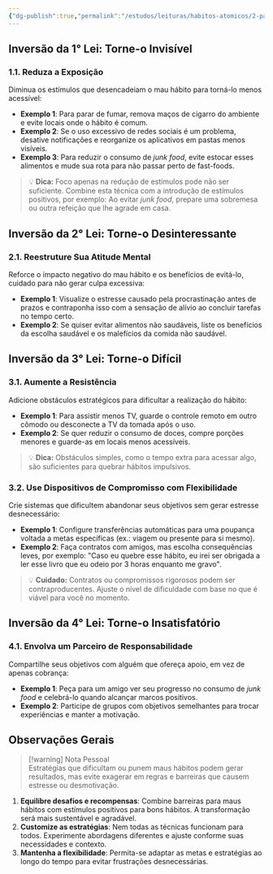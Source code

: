 ```yaml
---
{"dg-publish":true,"permalink":"/estudos/leituras/habitos-atomicos/2-parar-maus-habitos/"}
---
```


## Inversão da 1° Lei: Torne-o Invisível

### 1.1. Reduza a Exposição

Diminua os estímulos que desencadeiam o mau hábito para torná-lo menos acessível:

- **Exemplo 1**: Para parar de fumar, remova maços de cigarro do ambiente e evite locais onde o hábito é comum.
- **Exemplo 2**: Se o uso excessivo de redes sociais é um problema, desative notificações e reorganize os aplicativos em pastas menos visíveis.
- **Exemplo 3**: Para reduzir o consumo de *junk food*, evite estocar esses alimentos e mude sua rota para não passar perto de fast-foods.

> 💡 **Dica:** Foco apenas na redução de estímulos pode não ser suficiente. Combine esta técnica com a introdução de estímulos positivos, por exemplo: Ao evitar *junk food*, prepare uma sobremesa ou outra refeição que lhe agrade em casa.

## Inversão da 2° Lei: Torne-o Desinteressante

### 2.1. Reestruture Sua Atitude Mental

Reforce o impacto negativo do mau hábito e os benefícios de evitá-lo, cuidado para não gerar culpa excessiva:

- **Exemplo 1**: Visualize o estresse causado pela procrastinação antes de prazos e contraponha isso com a sensação de alívio ao concluir tarefas no tempo certo.
- **Exemplo 2**: Se quiser evitar alimentos não saudáveis, liste os benefícios da escolha saudável e os malefícios da comida não saudável.

## Inversão da 3° Lei: Torne-o Difícil

### 3.1. Aumente a Resistência

Adicione obstáculos estratégicos para dificultar a realização do hábito:

- **Exemplo 1**: Para assistir menos TV, guarde o controle remoto em outro cômodo ou desconecte a TV da tomada após o uso.
- **Exemplo 2**: Se quer reduzir o consumo de doces, compre porções menores e guarde-as em locais menos acessíveis.

> 💡 **Dica:** Obstáculos simples, como o tempo extra para acessar algo, são suficientes para quebrar hábitos impulsivos.

### 3.2. Use Dispositivos de Compromisso com Flexibilidade

Crie sistemas que dificultem abandonar seus objetivos sem gerar estresse desnecessário:

- **Exemplo 1**: Configure transferências automáticas para uma poupança voltada a metas específicas (ex.: viagem ou presente para si mesmo).
- **Exemplo 2**: Faça contratos com amigos, mas escolha consequências leves, por exemplo: "Caso eu quebre esse hábito, eu irei ser obrigada a ler esse livro que eu odeio por 3 horas enquanto me gravo".

> 💡 **Cuidado:** Contratos ou compromissos rigorosos podem ser contraproducentes. Ajuste o nível de dificuldade com base no que é viável para você no momento.

## Inversão da 4° Lei: Torne-o Insatisfatório

### 4.1. Envolva um Parceiro de Responsabilidade

Compartilhe seus objetivos com alguém que ofereça apoio, em vez de apenas cobrança:

- **Exemplo 1**: Peça para um amigo ver seu progresso no consumo de *junk food* e celebrá-lo quando alcançar marcos positivos.
- **Exemplo 2**: Participe de grupos com objetivos semelhantes para trocar experiências e manter a motivação.

## Observações Gerais

> [!warning] Nota Pessoal  
> Estratégias que dificultam ou punem maus hábitos podem gerar resultados, mas evite exagerar em regras e barreiras que causem estresse ou desmotivação.

1. **Equilibre desafios e recompensas**: Combine barreiras para maus hábitos com estímulos positivos para bons hábitos. A transformação será mais sustentável e agradável.
2. **Customize as estratégias**: Nem todas as técnicas funcionam para todos. Experimente abordagens diferentes e ajuste conforme suas necessidades e contexto.
3. **Mantenha a flexibilidade**: Permita-se adaptar as metas e estratégias ao longo do tempo para evitar frustrações desnecessárias.
